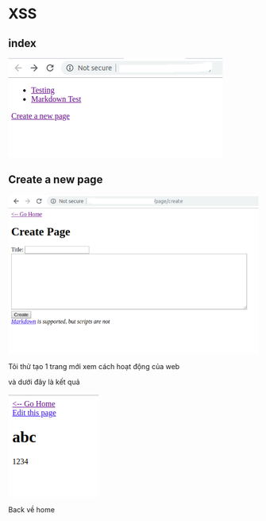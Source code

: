 # XSS

## index

![](../img/1.png)

## Create a new page

![](../img/create.png)

Tôi thử tạo 1 trang mới xem cách hoạt động của web

và dưới đây là kết quả


![](../img/tao-moi.png)

Back về home